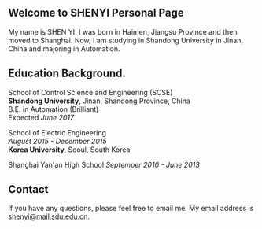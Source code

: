 ## Welcome to SHENYI Personal Page

My name is SHEN YI. I was born in Haimen, Jiangsu Province and then moved to Shanghai. Now, I am studying in Shandong University in Jinan, China and majoring in Automation.

## Education Background.
School of Control Science and Engineering (SCSE)                                                                 
<strong>Shandong University</strong>, Jinan, Shandong Province, China                                       
B.E. in Automation (Brilliant)                                                 
Expected <i>June 2017</i>

School of Electric Engineering                                                                               
<i>August 2015 - December 2015</i><br>
<strong>Korea University</strong>, Seoul, South Korea

Shanghai Yan'an High School
<i>Septemper 2010 - June 2013</i>

## Contact
If you have any questions, please feel free to email me. My email address is shenyi@mail.sdu.edu.cn.
